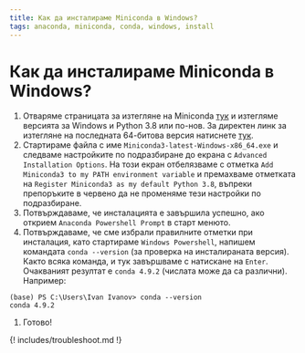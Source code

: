 ```yaml
---
title: Как да инсталираме Miniconda в Windows?
tags: anaconda, miniconda, conda, windows, install
---
```


# Как да инсталираме Miniconda в Windows?

1. Отваряме страницата за изтегляне на Miniconda [тук](https://docs.conda.io/en/latest/miniconda.html) и изтегляме версията за Windows и Python 3.8 или по-нов. За директен линк за изтегляне на последната 64-битова версия натиснете [тук](https://repo.anaconda.com/miniconda/Miniconda3-latest-Windows-x86_64.exe).
1. Стартираме файла с име `Miniconda3-latest-Windows-x86_64.exe` и следваме настройките по подразбиране до екрана с `Advanced Installation Options`. На този екран отбелязваме с отметка `Add Miniconda3 to my PATH environment variable` и премахваме отметката на `Register Miniconda3 as my default Python 3.8`, въпреки препоръките в червено да не променяме тези настройки по подразбиране.
1. Потвърждаваме, че инсталацията е завършила успешно, ако открием `Anaconda Powershell Prompt` в старт менюто.
1. Потвърждаваме, че сме избрали правилните отметки при инсталация, като стартираме `Windows Powershell`, напишем командата `conda --version` (за проверка на инсталираната версия). Както всяка команда, и тук завършваме с натискане на `Enter`. Очакваният резултат е `conda 4.9.2` (числата може да са различни). Например:
```
(base) PS C:\Users\Ivan Ivanov> conda --version
conda 4.9.2
```
1. Готово!

{! includes/troubleshoot.md !}
